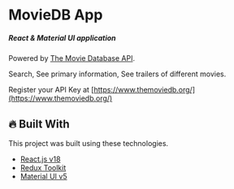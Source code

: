 # MovieDB App

##### React & Material UI application

Powered by [The Movie Database API](https://developers.themoviedb.org/3/getting-started/introduction).

Search, See primary information, See trailers of different movies.

Register your API Key at
[https://www.themoviedb.org/](https://www.themoviedb.org/)

## :fire: Built With

This project was built using these technologies.

- [React.js v18](https://ru.reactjs.org/)
- [Redux Toolkit](https://redux-toolkit.js.org)
- [Material UI v5](https://mui.com/)
